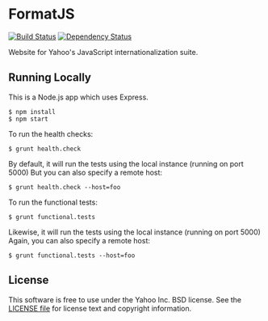 FormatJS
========

[![Build Status](http://img.shields.io/travis/yahoo/formatjs-site.svg?style=flat-square)](https://travis-ci.org/yahoo/formatjs-site)
[![Dependency Status](http://img.shields.io/gemnasium/yahoo/formatjs-site.svg?style=flat-square)](https://gemnasium.com/yahoo/formatjs-site)

Website for Yahoo's JavaScript internationalization suite.

Running Locally
---------------

This is a Node.js app which uses Express.

```
$ npm install
$ npm start
```

To run the health checks:

```
$ grunt health.check
```

By default, it will run the tests using the local instance (running on port 5000)
But you can also specify a remote host:

```
$ grunt health.check --host=foo
```

To run the functional tests:

```
$ grunt functional.tests
```

Likewise, it will run the tests using the local instance (running on port 5000)
Again, you can also specify a remote host:

```
$ grunt functional.tests --host=foo
```

License
-------

This software is free to use under the Yahoo Inc. BSD license. See the [LICENSE file](LICENSE.md) for license text and copyright information.
